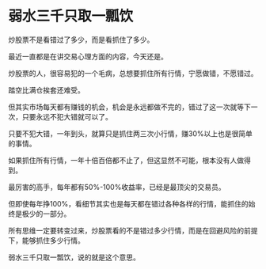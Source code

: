 # 弱水三千只取一瓢饮
[url]: (https://t.zsxq.com/fyRv37i)

炒股票不是看错过了多少，而是看抓住了多少。

最近一直都是在讲交易心理方面的内容，今天还是。

炒股票的人，很容易犯的一个毛病，总想要抓住所有行情，宁愿做错，不愿错过。

踏空比满仓挨套还难受。

但其实市场每天都有赚钱的机会，机会是永远都做不完的，错过了这一次就等下一次，只要永远不犯大错就可以了。

只要不犯大错，一年到头，就算只是抓住两三次小行情，赚30%以上也是很简单的事情。

如果抓住所有行情，一年十倍百倍都不止了，但这显然不可能，根本没有人做得到。

最厉害的高手，每年都有50%-100%收益率，已经是最顶尖的交易员。

但即使每年挣100%，看细节其实也是每天都在错过各种各样的行情，能抓住的始终是极少的一部分。

所有思维一定要转变过来，炒股票看的不是错过多少行情，而是在回避风险的前提下，能够抓住多少行情。

弱水三千只取一瓢饮，说的就是这个意思。